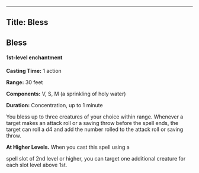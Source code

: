 -------------------------
Title: Bless
-------------------------

## Bless

#### 1st-level enchantment


**Casting Time:** 1 action

**Range:** 30 feet

**Components:** V, S, M (a sprinkling of holy water)

**Duration:** Concentration, up to 1 minute


You bless up to three creatures of your choice within range. Whenever a
target makes an attack roll or a saving throw before the spell ends, the
target can roll a d4 and add the number rolled to the attack roll or
saving throw.

**At Higher Levels.** When you cast this spell using
a

spell slot of 2nd level or higher, you can target one additional
creature for each slot level above 1st.


